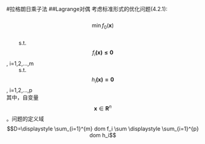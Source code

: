 #拉格朗日乘子法
##Lagrange对偶
考虑标准形式的优化问题(4.2.1):  
&emsp;&emsp; $$\min f_0(\mathbf{x})$$  
&emsp;&emsp; s.t. $$f_i\mathbf{(x) \le 0}$$, i=1,2,...,m   
&emsp;&emsp; s.t. $$h_i\mathbf{(x) = 0}$$, i=1,2,...,p      
其中，自变量$$\mathbf{x} \in \mathbf{R}^n$$。问题的定义域$$D=\displaystyle \sum_{i=1}^{m} dom f_i \sum \displaystyle \sum_{i=1}^{p} dom h_i$$
